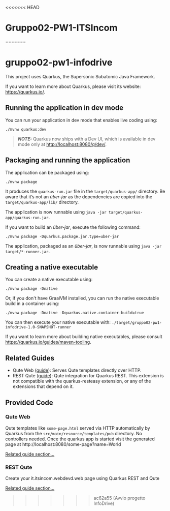 <<<<<<< HEAD
# Gruppo02-PW1-ITSIncom
=======
# gruppo02-pw1-infodrive

This project uses Quarkus, the Supersonic Subatomic Java Framework.

If you want to learn more about Quarkus, please visit its website: <https://quarkus.io/>.

## Running the application in dev mode

You can run your application in dev mode that enables live coding using:

```shell script
./mvnw quarkus:dev
```

> **_NOTE:_**  Quarkus now ships with a Dev UI, which is available in dev mode only at <http://localhost:8080/q/dev/>.

## Packaging and running the application

The application can be packaged using:

```shell script
./mvnw package
```

It produces the `quarkus-run.jar` file in the `target/quarkus-app/` directory.
Be aware that it’s not an _über-jar_ as the dependencies are copied into the `target/quarkus-app/lib/` directory.

The application is now runnable using `java -jar target/quarkus-app/quarkus-run.jar`.

If you want to build an _über-jar_, execute the following command:

```shell script
./mvnw package -Dquarkus.package.jar.type=uber-jar
```

The application, packaged as an _über-jar_, is now runnable using `java -jar target/*-runner.jar`.

## Creating a native executable

You can create a native executable using:

```shell script
./mvnw package -Dnative
```

Or, if you don't have GraalVM installed, you can run the native executable build in a container using:

```shell script
./mvnw package -Dnative -Dquarkus.native.container-build=true
```

You can then execute your native executable with: `./target/gruppo02-pw1-infodrive-1.0-SNAPSHOT-runner`

If you want to learn more about building native executables, please consult <https://quarkus.io/guides/maven-tooling>.

## Related Guides

- Qute Web ([guide](https://quarkiverse.github.io/quarkiverse-docs/quarkus-qute-web/dev/index.html)): Serves Qute
  templates directly over HTTP.
- REST Qute ([guide](https://quarkus.io/guides/qute-reference#rest_integration)): Qute integration for Quarkus REST.
  This extension is not compatible with the quarkus-resteasy extension, or any of the extensions that depend on it.

## Provided Code

### Qute Web

Qute templates like `some-page.html` served via HTTP automatically by Quarkus from the `src/main/resource/templates/pub`
directory. No controllers needed. Once the quarkus app is started visit the generated page
at http://localhost:8080/some-page?name=World

[Related guide section...](https://docs.quarkiverse.io/quarkus-qute-web/dev/index.html)

### REST Qute

Create your it.itsincom.webdevd.web page using Quarkus REST and Qute

[Related guide section...](https://quarkus.io/guides/qute#type-safe-templates)
>>>>>>> ac62a55 (Avvio progetto InfoDrive)
